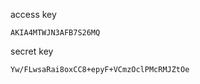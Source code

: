 



access key


```
AKIA4MTWJN3AFB7S26MQ
```





secret key

```
Yw/FLwsaRai8oxCC8+epyF+VCmzOclPMcRMJZtOe
```
